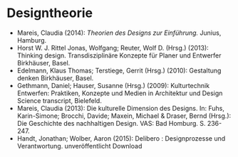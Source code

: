 # Designtheorie

- Mareis, Claudia (2014): *Theorien des Designs zur Einführung.* Junius, Hamburg.
- Horst W. J. Rittel Jonas, Wolfgang; Reuter, Wolf D. (Hrsg.) (2013): Thinking design. Transdisziplinäre Konzepte für Planer und Entwerfer Birkhäuser, Basel.
- Edelmann, Klaus Thomas; Terstiege, Gerrit (Hrsg.) (2010): Gestaltung denken Birkhäuser, Basel.
- Gethmann, Daniel; Hauser, Susanne (Hrsg.) (2009): Kulturtechnik Entwerfen: Praktiken, Konzepte und Medien in Architektur und Design Science transcript, Bielefeld.
- Mareis, Claudia (2013): Die kulturelle Dimension des Designs. In: Fuhs, Karin-Simone; Brocchi, Davide; Maxein, Michael & Draser, Bernd (Hrsg.): Die Geschichte des nachhaltigen Design. VAS: Bad Homburg. S. 236-247.
- Handt, Jonathan; Wolber, Aaron (2015): Delibero : Designprozesse und Verantwortung. unveröffentlicht Download
